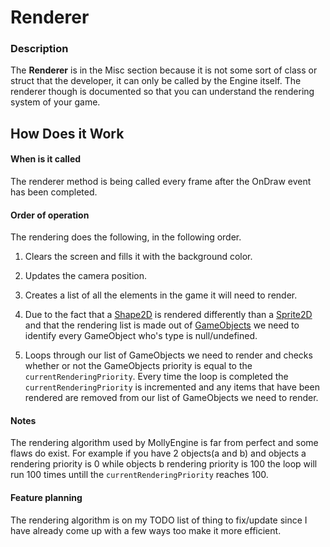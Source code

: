 # Renderer

### Description

The **Renderer** is in the Misc section because it is not some sort of class or struct that the developer, it can only be called by the Engine itself. The renderer though is documented so that you can understand the rendering system of your game.

## How Does it Work

#### When is it called
The renderer method is being called every frame after the OnDraw event has been completed.

#### Order of operation
The rendering does the following, in the following order.

1. Clears the screen and fills it with the background color.

2. Updates the camera position.

3. Creates a list of all the elements in the game it will need to render.

4. Due to the fact that a [Shape2D](../Core/Components/Shape2D.md) is rendered differently than a [Sprite2D](../Core/Components/Sprite2D.md) and that the rendering list is made out of [GameObjects](../Core/Components/GameObject.md) we need to identify every GameObject who's type is null/undefined.

5. Loops through our list of GameObjects we need to render and checks whether or not the GameObjects priority is equal to the ```currentRenderingPriority```. Every time the loop is completed the ```currentRenderingPriority``` is incremented and any items that have been rendered are removed from our list of GameObjects we need to render.

#### Notes

The rendering algorithm used by MollyEngine is far from perfect and some flaws do exist. For example if you have 2 objects(a and b) and objects a rendering priority is 0 while objects b rendering priority is 100 the loop will run 100 times untill the ```currentRenderingPriority``` reaches 100.

#### Feature planning

The rendering algorithm is on my TODO list of thing to fix/update since I have already come up with a few ways too make it more efficient.